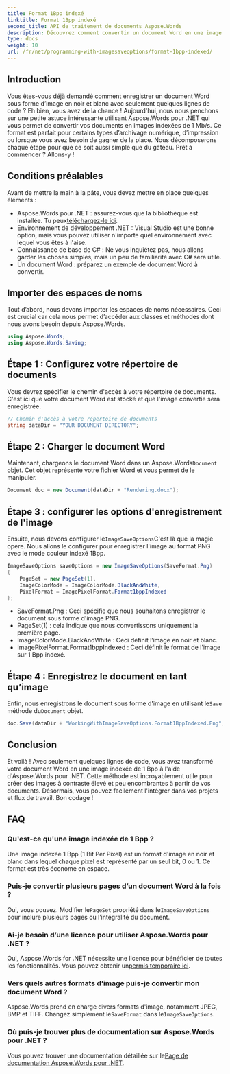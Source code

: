 ```yaml
---
title: Format 1Bpp indexé
linktitle: Format 1Bpp indexé
second_title: API de traitement de documents Aspose.Words
description: Découvrez comment convertir un document Word en une image indexée 1 Bpp à l'aide d'Aspose.Words pour .NET. Suivez notre guide étape par étape pour une conversion facile.
type: docs
weight: 10
url: /fr/net/programming-with-imagesaveoptions/format-1bpp-indexed/
---
```

## Introduction

Vous êtes-vous déjà demandé comment enregistrer un document Word sous forme d’image en noir et blanc avec seulement quelques lignes de code ? Eh bien, vous avez de la chance ! Aujourd'hui, nous nous penchons sur une petite astuce intéressante utilisant Aspose.Words pour .NET qui vous permet de convertir vos documents en images indexées de 1 Mb/s. Ce format est parfait pour certains types d’archivage numérique, d’impression ou lorsque vous avez besoin de gagner de la place. Nous décomposerons chaque étape pour que ce soit aussi simple que du gâteau. Prêt à commencer ? Allons-y !

## Conditions préalables

Avant de mettre la main à la pâte, vous devez mettre en place quelques éléments :

-  Aspose.Words pour .NET : assurez-vous que la bibliothèque est installée. Tu peux[téléchargez-le ici](https://releases.aspose.com/words/net/).
- Environnement de développement .NET : Visual Studio est une bonne option, mais vous pouvez utiliser n'importe quel environnement avec lequel vous êtes à l'aise.
- Connaissance de base de C# : Ne vous inquiétez pas, nous allons garder les choses simples, mais un peu de familiarité avec C# sera utile.
- Un document Word : préparez un exemple de document Word à convertir.

## Importer des espaces de noms

Tout d’abord, nous devons importer les espaces de noms nécessaires. Ceci est crucial car cela nous permet d’accéder aux classes et méthodes dont nous avons besoin depuis Aspose.Words.

```csharp
using Aspose.Words;
using Aspose.Words.Saving;
```

## Étape 1 : Configurez votre répertoire de documents

Vous devrez spécifier le chemin d'accès à votre répertoire de documents. C'est ici que votre document Word est stocké et que l'image convertie sera enregistrée.

```csharp
// Chemin d'accès à votre répertoire de documents
string dataDir = "YOUR DOCUMENT DIRECTORY";
```

## Étape 2 : Charger le document Word

 Maintenant, chargeons le document Word dans un Aspose.Words`Document` objet. Cet objet représente votre fichier Word et vous permet de le manipuler.

```csharp
Document doc = new Document(dataDir + "Rendering.docx");
```

## Étape 3 : configurer les options d'enregistrement de l'image

 Ensuite, nous devons configurer le`ImageSaveOptions`C'est là que la magie opère. Nous allons le configurer pour enregistrer l'image au format PNG avec le mode couleur indexé 1Bpp.

```csharp
ImageSaveOptions saveOptions = new ImageSaveOptions(SaveFormat.Png)
{
    PageSet = new PageSet(1),
    ImageColorMode = ImageColorMode.BlackAndWhite,
    PixelFormat = ImagePixelFormat.Format1bppIndexed
};
```

- SaveFormat.Png : Ceci spécifie que nous souhaitons enregistrer le document sous forme d'image PNG.
- PageSet(1) : cela indique que nous convertissons uniquement la première page.
- ImageColorMode.BlackAndWhite : Ceci définit l’image en noir et blanc.
- ImagePixelFormat.Format1bppIndexed : Ceci définit le format de l'image sur 1 Bpp indexé.

## Étape 4 : Enregistrez le document en tant qu’image

 Enfin, nous enregistrons le document sous forme d'image en utilisant le`Save` méthode du`Document` objet.

```csharp
doc.Save(dataDir + "WorkingWithImageSaveOptions.Format1BppIndexed.Png", saveOptions);
```

## Conclusion

Et voilà ! Avec seulement quelques lignes de code, vous avez transformé votre document Word en une image indexée de 1 Bpp à l'aide d'Aspose.Words pour .NET. Cette méthode est incroyablement utile pour créer des images à contraste élevé et peu encombrantes à partir de vos documents. Désormais, vous pouvez facilement l'intégrer dans vos projets et flux de travail. Bon codage !

## FAQ

### Qu'est-ce qu'une image indexée de 1 Bpp ?
Une image indexée 1 Bpp (1 Bit Per Pixel) est un format d'image en noir et blanc dans lequel chaque pixel est représenté par un seul bit, 0 ou 1. Ce format est très économe en espace.

### Puis-je convertir plusieurs pages d’un document Word à la fois ?
 Oui, vous pouvez. Modifier le`PageSet` propriété dans le`ImageSaveOptions` pour inclure plusieurs pages ou l’intégralité du document.

### Ai-je besoin d’une licence pour utiliser Aspose.Words pour .NET ?
 Oui, Aspose.Words for .NET nécessite une licence pour bénéficier de toutes les fonctionnalités. Vous pouvez obtenir un[permis temporaire ici](https://purchase.aspose.com/temporary-license/).

### Vers quels autres formats d’image puis-je convertir mon document Word ?
 Aspose.Words prend en charge divers formats d'image, notamment JPEG, BMP et TIFF. Changez simplement le`SaveFormat` dans le`ImageSaveOptions`.

### Où puis-je trouver plus de documentation sur Aspose.Words pour .NET ?
 Vous pouvez trouver une documentation détaillée sur le[Page de documentation Aspose.Words pour .NET](https://reference.aspose.com/words/net/).
